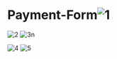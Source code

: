 # Payment-Form![1](https://user-images.githubusercontent.com/98016085/220433998-2a6ccd3b-2a22-464d-853a-2183a41f1f55.png)
![2](https://user-images.githubusercontent.com/98016085/220434004-ea53f24e-d37e-4a7f-a10e-1098d130663e.png)
![3n](https://user-images.githubusercontent.com/98016085/220435392-970b1e22-d166-485a-a880-88dcfb6cfd5d.png)

![4](https://user-images.githubusercontent.com/98016085/220434012-2ce75bb3-a2bc-4355-bad5-2dae71585530.png)
![5](https://user-images.githubusercontent.com/98016085/220434027-c3f112ad-4740-4c33-bc0a-c0a28697765c.png)
